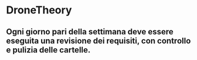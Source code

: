 # DroneTheory

## Ogni giorno pari della settimana deve essere eseguita una revisione dei requisiti, con controllo e pulizia delle cartelle.
